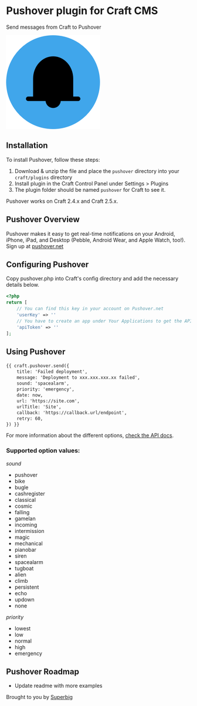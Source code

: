 # Pushover plugin for Craft CMS

Send messages from Craft to Pushover

![Screenshot](resources/icon.png)

## Installation

To install Pushover, follow these steps:

1. Download & unzip the file and place the `pushover` directory into your `craft/plugins` directory
2. Install plugin in the Craft Control Panel under Settings > Plugins
3. The plugin folder should be named `pushover` for Craft to see it.

Pushover works on Craft 2.4.x and Craft 2.5.x.

## Pushover Overview

Pushover makes it easy to get real-time notifications on your Android, iPhone, iPad, and Desktop (Pebble, Android Wear, and Apple Watch, too!). Sign up at [pushover.net](https://pushover.net)

## Configuring Pushover

Copy pushover.php into Craft's config directory and add the necessary details below.

```php
<?php
return [
    // You can find this key in your account on Pushover.net
    'userKey' => ''
    // You have to create an app under Your Applications to get the API token
    'apiToken' => ''
];
```

## Using Pushover

```twig
{{ craft.pushover.send({
    title: 'Failed deployment',
    message: 'Deployment to xxx.xxx.xxx.xx failed',
    sound: 'spacealarm',
    priority: 'emergency',
    date: now,
    url: 'https://site.com',
    urlTitle: 'Site',
    callback: 'https://callback.url/endpoint',
    retry: 60,
}) }}
```

For more information about the different options, [check the API docs](https://pushover.net/api).

### Supported option values:

*sound*
* pushover
* bike
* bugle
* cashregister
* classical
* cosmic
* falling
* gamelan
* incoming
* intermission
* magic
* mechanical
* pianobar
* siren
* spacealarm
* tugboat
* alien
* climb
* persistent
* echo
* updown
* none

*priority*
* lowest
* low
* normal
* high
* emergency

## Pushover Roadmap

* Update readme with more examples

Brought to you by [Superbig](https://superbig.co)
